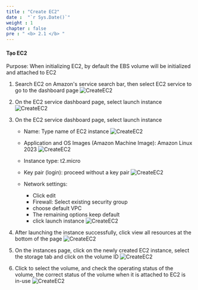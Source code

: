 ```yaml
---
title : "Create EC2"
date :  "`r Sys.Date()`" 
weight : 1
chapter : false
pre : " <b> 2.1 </b> "
---
```

#### Tạo EC2

Purpose: When initializing EC2, by default the EBS volume will be initialized and attached to EC2

1. Search EC2 on Amazon's service search bar, then select EC2 service to go to the dashboard page
![CreateEC2](../../images/2/2.1.1.png)

2. On the EC2 service dashboard page, select launch instance
![CreateEC2](../../images/2/2.1.2.png)

3. On the EC2 service dashboard page, select launch instance
    - Name: Type name of EC2 instance
    ![CreateEC2](../../images/2/2.1.3.png)

    - Application and OS Images (Amazon Machine Image): Amazon Linux 2023
    ![CreateEC2](../../images/2/2.1.4.png)

    - Instance type: t2.micro
    - Key pair (login): proceed without a key pair
    ![CreateEC2](../../images/2/2.1.5.png)

    - Network settings:
        - Click edit
        - Firewall: Select existing security group
        - choose default VPC
        - The remaining options keep default
        - click launch instance
        ![CreateEC2](../../images/2/2.1.6.png)       

4. After launching the instance successfully, click view all resources at the bottom of the page
    ![CreateEC2](../../images/2/2.1.7.png)       

5. On the instances page, click on the newly created EC2 instance, select the storage tab and click on the volume ID
    ![CreateEC2](../../images/2/2.1.8.png)

6. Click to select the volume, and check the operating status of the volume, the correct status of the volume when it is attached to EC2 is in-use
    ![CreateEC2](../../images/2/2.1.9.png)